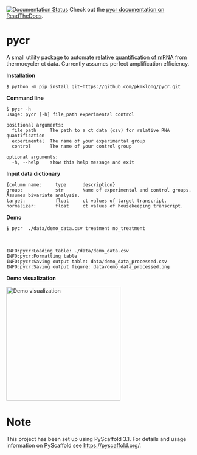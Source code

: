 [![Documentation Status](https://readthedocs.org/projects/docs/badge/?version=latest)](https://pycr.readthedocs.io/en/latest/) Check out the [pycr documentation on ReadTheDocs](https://pycr.readthedocs.io/en/latest/). 


pycr
====
A small utility package to automate [relative quantification of mRNA](https://en.wikipedia.org/wiki/Real-time_polymerase_chain_reaction) from thermocycler ct data. 
Currently assumes perfect amplification efficiency.


<b>Installation</b>

    $ python -m pip install git+https://github.com/pkmklong/pycr.git

<b>Command line</b>

    $ pycr -h
    usage: pycr [-h] file_path experimental control

    positional arguments:
      file_path     The path to a ct data (csv) for relative RNA quantification
      experimental  The name of your experimental group
      control       The name of your control group

    optional arguments:
      -h, --help    show this help message and exit
      

<b>Input data dictionary</b>
```
{column name:     type      description}
group:            str       Name of experimental and control groups. Assumes bivariate analysis.
target:           float     ct values of target transcript.
normalizer:       float     ct values of housekeeping transcript.
```

<b>Demo</b>

    $ pycr  ./data/demo_data.csv treatment no_treatment
<br>    

    INFO:pycr:Loading table: ./data/demo_data.csv
    INFO:pycr:Formatting table
    INFO:pycr:Saving output table: data/demo_data_processed.csv
    INFO:pycr:Saving output figure: data/demo_data_processed.png

<b>Demo visualization</b>

<img src="https://github.com/pkmklong/pycr/blob/master/images/demo_data_processed.png" height="300"  class="center" title="Demo visualization">


Note
====

This project has been set up using PyScaffold 3.1. For details and usage
information on PyScaffold see https://pyscaffold.org/.
